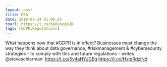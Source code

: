 ```yaml
---
layout: post
title: RSA
date: 2018-07-24 01:00:24
tourl: https://t.co/bABGhyqAQB
tags: [GDPR,Regulations]
---
```

What happens now that #GDPR is in effect? Businesses must change the way they think about data governance, #riskmanagement &amp; #cybersecurity strategies - to comply with this and future regulations - writes @steveschlarman: https://t.co/5v4aHYJGEg https://t.co/HsIpRdziNd